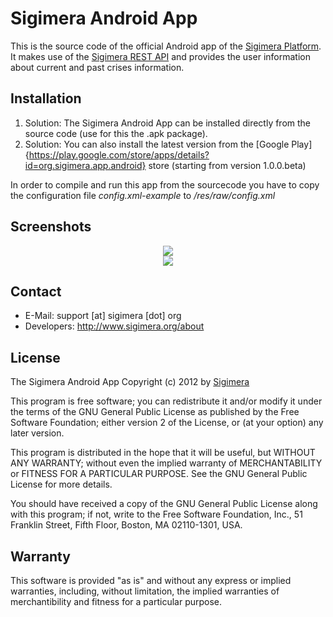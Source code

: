 Sigimera Android App
====================

This is the source code of the official Android app of the [Sigimera Platform](http://www.sigimera.org).
It makes use of the [Sigimera REST API](http://api.sigimera.org) and provides
the user information about current and past crises information.

Installation
------------

1. Solution: The Sigimera Android App can be installed directly from the source code (use for this the .apk package).
2. Solution: You can also install the latest version from the [Google Play]{https://play.google.com/store/apps/details?id=org.sigimera.app.android} store (starting from version 1.0.0.beta)

In order to compile and run this app from the sourcecode you have to copy the
configuration file _config.xml-example_ to _/res/raw/config.xml_


Screenshots
-----------

<p align="center">
    <a href="https://play.google.com/store/apps/details?id=org.sigimera.app.android" target="_blank">
    <img src="https://raw.github.com/Sigimera/sigimera-android-app/develop/screenshots/android_smartphone_dual.png" />
    </a>
    <br/>
    <a href="https://play.google.com/store/apps/details?id=org.sigimera.app.android" target="_blank">
    <img src="https://raw.github.com/Sigimera/sigimera-android-app/develop/screenshots/featured.jpg" />
    </a>
</p>


Contact
-------

* E-Mail:     support [at] sigimera [dot] org
* Developers: http://www.sigimera.org/about


License
-------

The Sigimera Android App Copyright (c) 2012  by
[Sigimera](http://www.sigimera.org)

This program is free software; you can redistribute it and/or
modify it under the terms of the GNU General Public License
as published by the Free Software Foundation; either version 2
of the License, or (at your option) any later version.

This program is distributed in the hope that it will be useful,
but WITHOUT ANY WARRANTY; without even the implied warranty of
MERCHANTABILITY or FITNESS FOR A PARTICULAR PURPOSE.  See the
GNU General Public License for more details.

You should have received a copy of the GNU General Public License
along with this program; if not, write to the Free Software
Foundation, Inc., 51 Franklin Street, Fifth Floor, Boston, MA  02110-1301,
USA.


Warranty
--------

This software is provided "as is" and without any express or implied
warranties, including, without limitation, the implied warranties of
merchantibility and fitness for a particular purpose.

